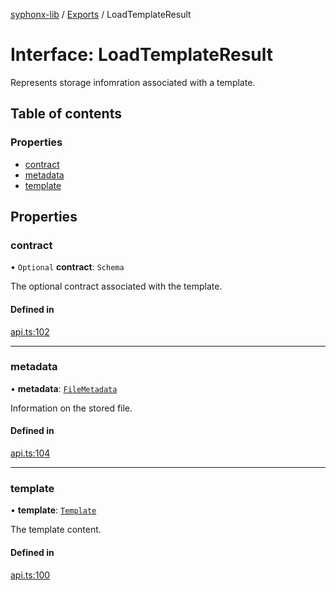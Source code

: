 [syphonx-lib](../README.md) / [Exports](../modules.md) / LoadTemplateResult

# Interface: LoadTemplateResult

Represents storage infomration associated with a template.

## Table of contents

### Properties

- [contract](LoadTemplateResult.md#contract)
- [metadata](LoadTemplateResult.md#metadata)
- [template](LoadTemplateResult.md#template)

## Properties

### contract

• `Optional` **contract**: `Schema`

The optional contract associated with the template.

#### Defined in

[api.ts:102](https://github.com/dtempx/syphonx-lib/blob/d8651ed/api.ts#L102)

___

### metadata

• **metadata**: [`FileMetadata`](FileMetadata.md)

Information on the stored file.

#### Defined in

[api.ts:104](https://github.com/dtempx/syphonx-lib/blob/d8651ed/api.ts#L104)

___

### template

• **template**: [`Template`](Template.md)

The template content.

#### Defined in

[api.ts:100](https://github.com/dtempx/syphonx-lib/blob/d8651ed/api.ts#L100)
